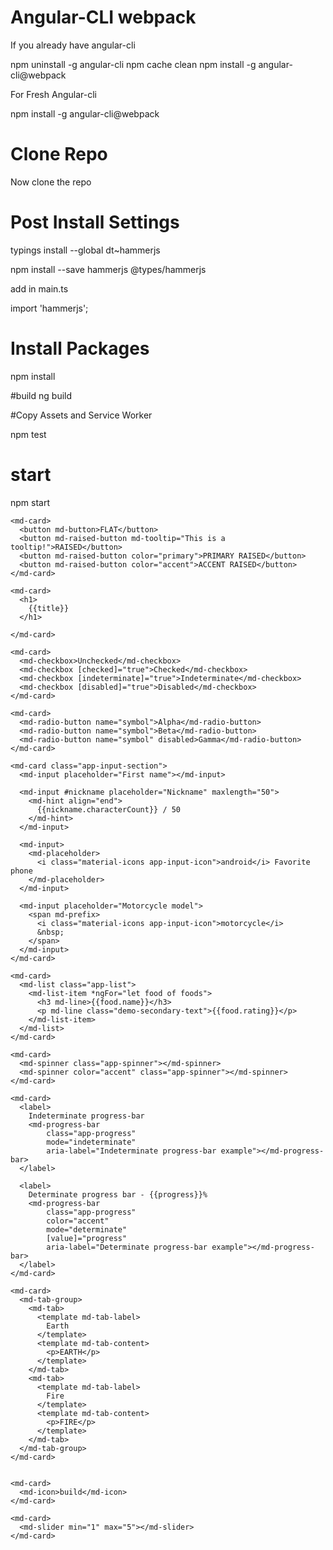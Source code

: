 # Angular-CLI webpack
If you already have angular-cli

npm uninstall -g angular-cli
npm cache clean
npm install -g angular-cli@webpack

For Fresh Angular-cli

npm install -g angular-cli@webpack

# Clone Repo
Now clone the repo


# Post Install Settings
typings install --global dt~hammerjs

npm install --save hammerjs @types/hammerjs

add in main.ts

import 'hammerjs';


# Install Packages
npm install


#build
ng build

#Copy Assets and Service Worker

npm test

# start
npm start




    <md-card>
      <button md-button>FLAT</button>
      <button md-raised-button md-tooltip="This is a tooltip!">RAISED</button>
      <button md-raised-button color="primary">PRIMARY RAISED</button>
      <button md-raised-button color="accent">ACCENT RAISED</button>
    </md-card>

    <md-card>
      <h1>
        {{title}}
      </h1>
      
    </md-card>
    
    <md-card>
      <md-checkbox>Unchecked</md-checkbox>
      <md-checkbox [checked]="true">Checked</md-checkbox>
      <md-checkbox [indeterminate]="true">Indeterminate</md-checkbox>
      <md-checkbox [disabled]="true">Disabled</md-checkbox>
    </md-card>

    <md-card>
      <md-radio-button name="symbol">Alpha</md-radio-button>
      <md-radio-button name="symbol">Beta</md-radio-button>
      <md-radio-button name="symbol" disabled>Gamma</md-radio-button>
    </md-card>

    <md-card class="app-input-section">
      <md-input placeholder="First name"></md-input>

      <md-input #nickname placeholder="Nickname" maxlength="50">
        <md-hint align="end">
          {{nickname.characterCount}} / 50
        </md-hint>
      </md-input>

      <md-input>
        <md-placeholder>
          <i class="material-icons app-input-icon">android</i> Favorite phone
        </md-placeholder>
      </md-input>

      <md-input placeholder="Motorcycle model">
        <span md-prefix>
          <i class="material-icons app-input-icon">motorcycle</i>
          &nbsp;
        </span>
      </md-input>
    </md-card>

    <md-card>
      <md-list class="app-list">
        <md-list-item *ngFor="let food of foods">
          <h3 md-line>{{food.name}}</h3>
          <p md-line class="demo-secondary-text">{{food.rating}}</p>
        </md-list-item>
      </md-list>
    </md-card>

    <md-card>
      <md-spinner class="app-spinner"></md-spinner>
      <md-spinner color="accent" class="app-spinner"></md-spinner>
    </md-card>

    <md-card>
      <label>
        Indeterminate progress-bar
        <md-progress-bar
            class="app-progress"
            mode="indeterminate"
            aria-label="Indeterminate progress-bar example"></md-progress-bar>
      </label>

      <label>
        Determinate progress bar - {{progress}}%
        <md-progress-bar
            class="app-progress"
            color="accent"
            mode="determinate"
            [value]="progress"
            aria-label="Determinate progress-bar example"></md-progress-bar>
      </label>
    </md-card>

    <md-card>
      <md-tab-group>
        <md-tab>
          <template md-tab-label>
            Earth
          </template>
          <template md-tab-content>
            <p>EARTH</p>
          </template>
        </md-tab>
        <md-tab>
          <template md-tab-label>
            Fire
          </template>
          <template md-tab-content>
            <p>FIRE</p>
          </template>
        </md-tab>
      </md-tab-group>
    </md-card>


    <md-card>
      <md-icon>build</md-icon>
    </md-card>

    <md-card>
      <md-slider min="1" max="5"></md-slider>
    </md-card>
  